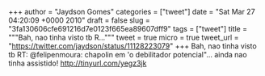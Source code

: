 
+++
author = "Jaydson Gomes"
categories = ["tweet"]
date = "Sat Mar 27 04:20:09 +0000 2010"
draft = false
slug = "3fa130606cfe691216d7e0123f665ea89607dff9"
tags = ["tweet"]
title = """Bah, nao tinha visto tb R..."""
tweet = true
micro = true
tweet_url = "https://twitter.com/jaydson/status/11128223079"
+++
Bah, nao tinha visto tb RT: @felipenmoura: chapolin em 'o debilitador potencial"... ainda nao tinha assistido! http://tinyurl.com/yegz3jk

